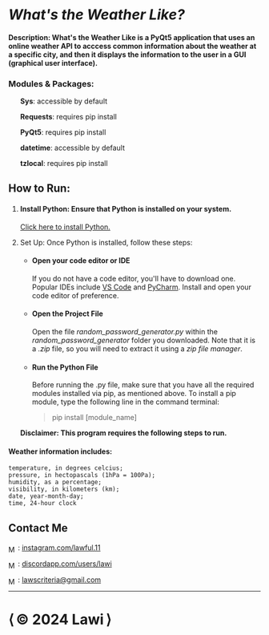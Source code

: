 # <i>What's the Weather Like?</i>

#### Description: What's the Weather Like is a PyQt5 application that uses an online weather API to acccess common information about the weather at a specific city, and then it displays the information to the user in a GUI (graphical user interface).

### Modules & Packages:
<ul><b>Sys</b>: accessible by default</ul>
<ul><b>Requests</b>: requires pip install</ul>
<ul><b>PyQt5</b>: requires pip install</ul>
<ul><b>datetime</b>: accessible by default</ul>
<ul><b>tzlocal</b>: requires pip install</ul>

## How to Run: 

1) #### Install Python: Ensure that Python is installed on your system. 
    [Click here to install Python.](https://www.python.org/downloads/)

2) Set Up: Once Python is installed, follow these steps:
    - #### Open your code editor or IDE
        If you do not have a code editor, you'll have to download one. Popular IDEs include [VS Code](https://code.visualstudio.com/download) and [PyCharm](https://www.jetbrains.com/pycharm/download/?section=windows). Install and open your code editor of preference.
    - #### Open the Project File
        Open the file *random_password_generator.py* within the *random_password_generator* folder you downloaded. Note that it is a *.zip* file, so you will need to extract it using a *zip file manager*.
    - #### Run the Python File
        Before running the .py file, make sure that you have all the required modules installed via pip, as mentioned above. To install a pip module, type the following line in the command terminal:
        <blockquote>pip install [module_name]</blockquote>
        
    **Disclaimer: This program requires the following steps to run.**
    <br>

#### Weather information includes:
    temperature, in degrees celcius;
    pressure, in hectopascals (1hPa = 100Pa);
    humidity, as a percentage;
    visibility, in kilometers (km);
    date, year-month-day;
    time, 24-hour clock

## Contact Me

<img src="https://upload.wikimedia.org/wikipedia/commons/thumb/a/a5/Instagram_icon.png/2048px-Instagram_icon.png" alt="Mail icon" width="15" style="translate: 0% 30%"/> : [instagram.com/lawful.11](https://instagram.com/lawful.11)

<img src="https://cdn-icons-png.flaticon.com/512/3670/3670157.png" alt="Mail icon" width="15" style="translate: 0% 30%"/> : [discordapp.com/users/lawi](https://discordapp.com/users/671326608216555561)

<img src="https://cdn-icons-png.flaticon.com/512/646/646094.png" alt="Mail icon" width="15" style="translate: 0% 30%"/> : [lawscriteria@gmail.com](mailto:lawscriteria@gmail.com?subject=Hello%20there!)


<hr>

<h1><span>&LeftAngleBracket;&thinsp;</span>&copy; 2024 Lawi<span>&thinsp;&RightAngleBracket;</span></h1>
